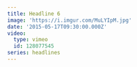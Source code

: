 ```yaml
---
title: Headline 6
image: 'https://i.imgur.com/MuLYIpM.jpg'
date: '2015-05-17T09:30:00.000Z'
video:
  type: vimeo
  id: 128077545
series: headlines
---
```


